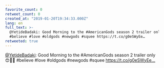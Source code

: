 ```yaml
---
favorite_count: 0
retweet_count: 0
created_at: "2019-01-20T19:34:33.000Z"
lang: en
full_text: >-
  @YetideBadaki: Good Morning to the #AmericanGods season 2 trailer only 😍🥰🔥
  #believe #love #oldgods #newgods #squee https://t.co/g0eSWyEe…
retweeted: true
---
```


[@YetideBadaki](https://twitter.com/YetideBadaki): Good Morning to the
#AmericanGods season 2 trailer only 😍🥰🔥 #believe #love #oldgods #newgods
#squee https://t.co/g0eSWyEe…
